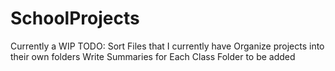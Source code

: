 # SchoolProjects

Currently a WIP
TODO:
Sort Files that I currently have
Organize projects into their own folders
Write Summaries for Each Class Folder to be added

